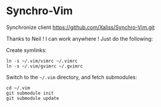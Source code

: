 Synchro-Vim
===========

Synchronize client
https://github.com/Xaliss/Synchro-Vim.git

Thanks to Neil !
I can work anywhere !
Just do the following:

Create symlinks:

    ln -s ~/.vim/vimrc ~/.vimrc
    ln -s ~/.vim/gvimrc ~/.gvimrc

Switch to the `~/.vim` directory, and fetch submodules:

    cd ~/.vim
    git submodule init
    git submodule update
